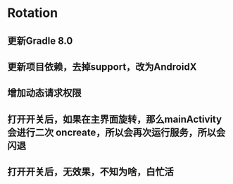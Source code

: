 # Rotation

## 更新Gradle 8.0

## 更新项目依赖，去掉support，改为AndroidX

## 增加动态请求权限

## 打开开关后，如果在主界面旋转，那么mainActivity会进行二次 oncreate，所以会再次运行服务，所以会闪退

## 打开开关后，无效果，不知为啥，白忙活
